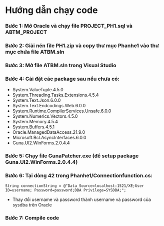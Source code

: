 # Hướng dẫn chạy code

### Bước 1: Mở Oracle và chạy file PROJECT_PH1.sql và ABTM_PROJECT
### Bước 2: Giải nén file PH1.zip và copy thư mục Phanhe1 vào thư mục chứa file ATBM.sln
### Bước 3: Mở file ATBM.sln trong Visual Studio
### Bước 4: Cài đặt các package sau nếu chưa có:
- System.ValueTuple.4.5.0
- System.Threading.Tasks.Extensions.4.5.4
- System.Text.Json.6.0.0
- System.Text.Endcodings.Web.6.0.0
- System.Runtime.CompilerServices.Unsafe.6.0.0
- System.Numerics.Vectors.4.5.0
- System.Memory.4.5.4
- System.Buffers.4.5.1
- Oracle.ManagedDataAccess.21.9.0
- Microsoft.Bcl.AsyncInterfaces.6.0.0
- Guna.UI2.WinForms.2.0.4.4
### Bước 5: Chạy file GunaPatcher.exe (để setup package Guna.UI2.WinForms.2.0.4.4)
### Bước 6: Tại dòng 42 trong Phanhe1/Connectionfunction.cs:
```
String connectionString = @"Data Source=localhost:1521/XE;User ID=username; Password=password;DBA Privilege=SYSDBA;";
```
- Thay đổi username và password thành username và password của sysdba trên Oracle 
### Bước 7: Compile code
